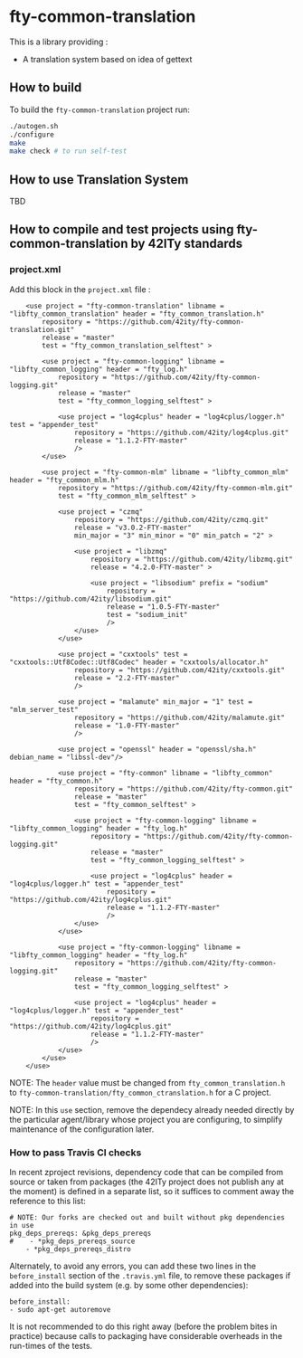 # fty-common-translation

This is a library providing :
* A translation system based on idea of gettext

## How to build

To build the `fty-common-translation` project run:

```bash
./autogen.sh
./configure
make
make check # to run self-test
```

## How to use Translation System

TBD

## How to compile and test projects using fty-common-translation by 42ITy standards

### project.xml
Add this block in the `project.xml` file :

````
    <use project = "fty-common-translation" libname = "libfty_common_translation" header = "fty_common_translation.h"
        repository = "https://github.com/42ity/fty-common-translation.git"
        release = "master"
        test = "fty_common_translation_selftest" >

        <use project = "fty-common-logging" libname = "libfty_common_logging" header = "fty_log.h"
            repository = "https://github.com/42ity/fty-common-logging.git"
            release = "master"
            test = "fty_common_logging_selftest" >

            <use project = "log4cplus" header = "log4cplus/logger.h" test = "appender_test"
                repository = "https://github.com/42ity/log4cplus.git"
                release = "1.1.2-FTY-master"
                />
        </use>

        <use project = "fty-common-mlm" libname = "libfty_common_mlm" header = "fty_common_mlm.h"
            repository = "https://github.com/42ity/fty-common-mlm.git"
            test = "fty_common_mlm_selftest" >

            <use project = "czmq"
                repository = "https://github.com/42ity/czmq.git"
                release = "v3.0.2-FTY-master"
                min_major = "3" min_minor = "0" min_patch = "2" >

                <use project = "libzmq"
                    repository = "https://github.com/42ity/libzmq.git"
                    release = "4.2.0-FTY-master" >

                    <use project = "libsodium" prefix = "sodium"
                        repository = "https://github.com/42ity/libsodium.git"
                        release = "1.0.5-FTY-master"
                        test = "sodium_init"
                        />
                </use>
            </use>

            <use project = "cxxtools" test = "cxxtools::Utf8Codec::Utf8Codec" header = "cxxtools/allocator.h"
                repository = "https://github.com/42ity/cxxtools.git"
                release = "2.2-FTY-master"
                />

            <use project = "malamute" min_major = "1" test = "mlm_server_test"
                repository = "https://github.com/42ity/malamute.git"
                release = "1.0-FTY-master"
                />

            <use project = "openssl" header = "openssl/sha.h" debian_name = "libssl-dev"/>

            <use project = "fty-common" libname = "libfty_common" header = "fty_common.h"
                repository = "https://github.com/42ity/fty-common.git"
                release = "master"
                test = "fty_common_selftest" >

                <use project = "fty-common-logging" libname = "libfty_common_logging" header = "fty_log.h"
                    repository = "https://github.com/42ity/fty-common-logging.git"
                    release = "master"
                    test = "fty_common_logging_selftest" >

                    <use project = "log4cplus" header = "log4cplus/logger.h" test = "appender_test"
                        repository = "https://github.com/42ity/log4cplus.git"
                        release = "1.1.2-FTY-master"
                        />
                </use>
            </use>

            <use project = "fty-common-logging" libname = "libfty_common_logging" header = "fty_log.h"
                repository = "https://github.com/42ity/fty-common-logging.git"
                release = "master"
                test = "fty_common_logging_selftest" >

                <use project = "log4cplus" header = "log4cplus/logger.h" test = "appender_test"
                    repository = "https://github.com/42ity/log4cplus.git"
                    release = "1.1.2-FTY-master"
                    />
            </use>
        </use>
    </use>
````

NOTE: The `header` value must be changed from `fty_common_translation.h` to
`fty-common-translation/fty_common_ctranslation.h` for a C project.

NOTE: In this `use` section, remove the dependecy already needed directly
by the particular agent/library whose project you are configuring, to
simplify maintenance of the configuration later.

### How to pass Travis CI checks

In recent zproject revisions, dependency code that can be compiled from
source or taken from packages (the 42ITy project does not publish any at
the moment) is defined in a separate list, so it suffices to comment away
the reference to this list:

````
# NOTE: Our forks are checked out and built without pkg dependencies in use
pkg_deps_prereqs: &pkg_deps_prereqs
#    - *pkg_deps_prereqs_source
    - *pkg_deps_prereqs_distro
````

Alternately, to avoid any errors, you can add these two lines in the
`before_install` section of the `.travis.yml` file, to remove these
packages if added into the build system (e.g. by some other dependencies):

````
before_install:
- sudo apt-get autoremove
````

It is not recommended to do this right away (before the problem bites in
practice) because calls to packaging have considerable overheads in the
run-times of the tests.
